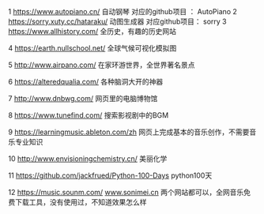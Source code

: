 1
https://www.autopiano.cn/ 自动钢琴
对应的github项目 ： AutoPiano
2
https://sorry.xuty.cc/hataraku/ 动图生成器
对应github项目： sorry
3
https://www.allhistory.com/ 全历史，有趣的历史网站

4
https://earth.nullschool.net/ 全球气候可视化模拟图

5
http://www.airpano.com/ 在家环游世界，全世界著名景点

6
https://alteredqualia.com/ 各种脑洞大开的神器

7
http://www.dnbwg.com/ 网页里的电脑博物馆

8
https://www.tunefind.com/ 搜索影视剧中的BGM

9
https://learningmusic.ableton.com/zh 网页上完成基本的音乐创作，不需要音乐专业知识

10
http://www.envisioningchemistry.cn/ 美丽化学

11
https://github.com/jackfrued/Python-100-Days python100天

12
https://music.sounm.com/
www.sonimei.cn 两个网站都可以，全网音乐免费下载工具，没有使用过，不知道效果怎么样
